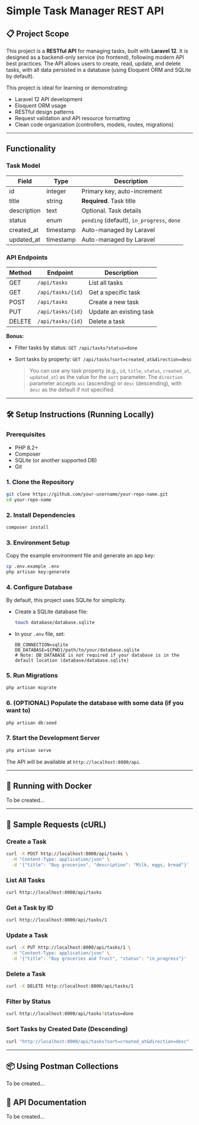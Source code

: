 # Simple Task Manager REST API

## 📋 Project Scope

This project is a **RESTful API** for managing tasks, built with **Laravel 12**. It is designed as a backend-only service (no frontend), following modern API best practices. The API allows users to create, read, update, and delete tasks, with all data persisted in a database (using Eloquent ORM and SQLite by default).

This project is ideal for learning or demonstrating:
- Laravel 12 API development
- Eloquent ORM usage
- RESTful design patterns
- Request validation and API resource formatting
- Clean code organization (controllers, models, routes, migrations)

---

## Functionality

### Task Model

| Field         | Type      | Description                          |
|---------------|-----------|--------------------------------------|
| id            | integer   | Primary key, auto-increment          |
| title         | string    | **Required**. Task title             |
| description   | text      | Optional. Task details               |
| status        | enum      | `pending` (default), `in_progress`, `done` |
| created_at    | timestamp | Auto-managed by Laravel              |
| updated_at    | timestamp | Auto-managed by Laravel              |

### API Endpoints

| Method | Endpoint           | Description                |
|--------|--------------------|----------------------------|
| GET    | `/api/tasks`       | List all tasks             |
| GET    | `/api/tasks/{id}`  | Get a specific task        |
| POST   | `/api/tasks`       | Create a new task          |
| PUT    | `/api/tasks/{id}`  | Update an existing task    |
| DELETE | `/api/tasks/{id}`  | Delete a task              |

**Bonus:**  
- Filter tasks by status: `GET /api/tasks?status=done`
- Sort tasks by property: `GET /api/tasks?sort=created_at&direction=desc`

  > You can use any task property (e.g., `id`, `title`, `status`, `created_at`, `updated_at`) as the value for the `sort` parameter. The `direction` parameter accepts `asc` (ascending) or `desc` (descending), with `desc` as the default if not specified.

---

## 🛠️ Setup Instructions (Running Locally)

### Prerequisites

- PHP 8.2+  
- Composer  
- SQLite (or another supported DB)  
- Git

### 1. Clone the Repository

```bash
git clone https://github.com/your-username/your-repo-name.git
cd your-repo-name
```

### 2. Install Dependencies

```bash
composer install
```

### 3. Environment Setup

Copy the example environment file and generate an app key:

```bash
cp .env.example .env
php artisan key:generate
```

### 4. Configure Database

By default, this project uses SQLite for simplicity.

- Create a SQLite database file:

  ```bash
  touch database/database.sqlite
  ```

- In your `.env` file, set:

  ```
  DB_CONNECTION=sqlite
  DB_DATABASE=${PWD}/path/to/your/database.sqlite
  # Note: DB_DATABASE is not required if your database is in the default location (database/database.sqlite)
  ```

### 5. Run Migrations

```bash
php artisan migrate
```

### 6. (OPTIONAL) Populate the database with some data (if you want to)

```bash
php artisan db:seed
```

### 7. Start the Development Server

```bash
php artisan serve
```

The API will be available at `http://localhost:8000/api`.

---

## 🐳 Running with Docker

To be created...

---

## 🧪 Sample Requests (cURL)

### Create a Task

```bash
curl -X POST http://localhost:8000/api/tasks \
  -H "Content-Type: application/json" \
  -d '{"title": "Buy groceries", "description": "Milk, eggs, bread"}'
```

### List All Tasks

```bash
curl http://localhost:8000/api/tasks
```

### Get a Task by ID

```bash
curl http://localhost:8000/api/tasks/1
```

### Update a Task

```bash
curl -X PUT http://localhost:8000/api/tasks/1 \
  -H "Content-Type: application/json" \
  -d '{"title": "Buy groceries and fruit", "status": "in_progress"}'
```

### Delete a Task

```bash
curl -X DELETE http://localhost:8000/api/tasks/1
```

### Filter by Status

```bash
curl http://localhost:8000/api/tasks?status=done
```

### Sort Tasks by Created Date (Descending)

```bash
curl "http://localhost:8000/api/tasks?sort=created_at&direction=desc"
```

---

## 📦 Using Postman Collections

To be created...

## 📝 API Documentation

To be created...
